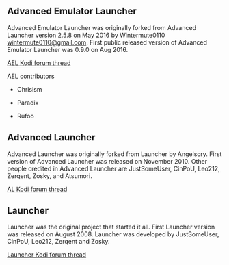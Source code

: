 ## Advanced Emulator Launcher

Advanced Emulator Launcher was originally forked from Advanced Launcher 
version 2.5.8 on May 2016 by Wintermute0110 <wintermute0110@gmail.com>. First
public released version of Advanced Emulator Launcher was 0.9.0 on Aug 2016.

[AEL Kodi forum thread](http://forum.kodi.tv/showthread.php?tid=287826)

AEL contributors

 * Chrisism

 * Paradix

 * Rufoo

## Advanced Launcher

Advanced Launcher was originally forked from Launcher by Angelscry. First version
of Advanced Launcher was released on November 2010. Other people credited in
Advanced Launcher are JustSomeUser, CinPoU, Leo212, Zerqent, Zosky, and Atsumori.

[AL Kodi forum thread](http://forum.kodi.tv/showthread.php?tid=85724)

## Launcher

Launcher was the original project that started it all. First Launcher version
was released on August 2008. Launcher was developed by JustSomeUser, CinPoU, 
Leo212, Zerqent and Zosky.

[Launcher Kodi forum thread](http://forum.kodi.tv/showthread.php?tid=35739)
